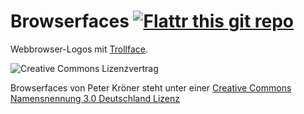 Browserfaces [![Flattr this git repo](http://api.flattr.com/button/flattr-badge-large.png)](https://flattr.com/submit/auto?user_id=Sir_Pepe&url=https://github.com/SirPepe/Browserfaces&title=Browserfaces&language=de&tags=github&category=images)
============

Webbrowser-Logos mit [Trollface](http://knowyourmeme.com/memes/trollface-coolface-problem).

![Creative Commons Lizenzvertrag](http://i.creativecommons.org/l/by/3.0/de/88x31.png)

Browserfaces von Peter Kröner steht unter einer [Creative Commons Namensnennung 3.0 Deutschland Lizenz](http://creativecommons.org/licenses/by/3.0/de/)
